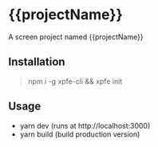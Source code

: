 # {{projectName}}
A screen project named {{projectName}}

## Installation

> npm i -g xpfe-cli && xpfe init <app-name>

## Usage

- yarn dev (runs at http://localhost:3000)
- yarn build (build production version)
